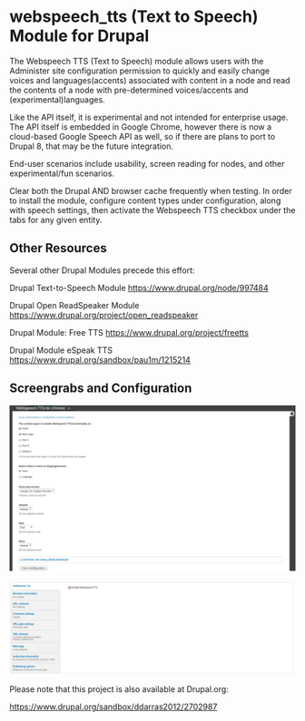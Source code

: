 <H1>webspeech_tts (Text to Speech) Module for Drupal</H1>

The Webspeech TTS (Text to Speech) module allows users with the Administer
site configuration permission to quickly and easily change voices and
languages(accents) associated with content in a node and read the contents
of a node with pre-determined voices/accents and (experimental)languages.  

Like the API itself, it is experimental and not intended for enterprise usage.  
The API itself is embedded in Google Chrome, however there is now a cloud-based
Google Speech API as well, so if there are plans to port to Drupal 8, that may
be the future integration.

End-user scenarios include usability, screen reading for nodes, and other
experimental/fun scenarios.

Clear both the Drupal AND browser cache frequently when testing.   In order to
install the module, configure content types under configuration, along with
speech settings, then activate the Webspeech TTS checkbox under the tabs for
any given entity.

<h2>Other Resources</h2>

Several other Drupal Modules precede this effort:

Drupal Text-to-Speech Module
https://www.drupal.org/node/997484

Drupal Open ReadSpeaker Module
https://www.drupal.org/project/open_readspeaker

Drupal Module: Free TTS
https://www.drupal.org/project/freetts

Drupal Module eSpeak TTS
https://www.drupal.org/sandbox/pau1m/1215214

<h2>Screengrabs and Configuration</h2>

![Module Configuration](/images/webspeech-tts-configuration.png)

![Enable Module](/images/webspeech-tts-enable.png)

Please note that this project is also available at Drupal.org:

https://www.drupal.org/sandbox/ddarras2012/2702987
